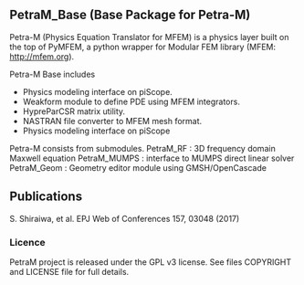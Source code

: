 ## PetraM_Base (Base Package for Petra-M)

Petra-M (Physics Equation Translator for MFEM) is a physics layer built
on the top of PyMFEM, a python wrapper for Modular FEM library
(MFEM: http://mfem.org). 

Petra-M Base includes
 - Physics modeling interface on piScope.
 - Weakform module to define PDE using MFEM integrators.
 - HypreParCSR matrix utility. 
 - NASTRAN file converter to MFEM mesh format.
 - Physics modeling interface on piScope

Petra-M consists from submodules.
   PetraM_RF : 3D frequency domain Maxwell equation
   PetraM_MUMPS : interface to MUMPS direct linear solver
   PetraM_Geom : Geometry editor module using GMSH/OpenCascade

## Publications
  S. Shiraiwa, et al. EPJ Web of Conferences 157, 03048 (2017)

### Licence
PetraM project is released under the GPL v3 license.
See files COPYRIGHT and LICENSE file for full details.

